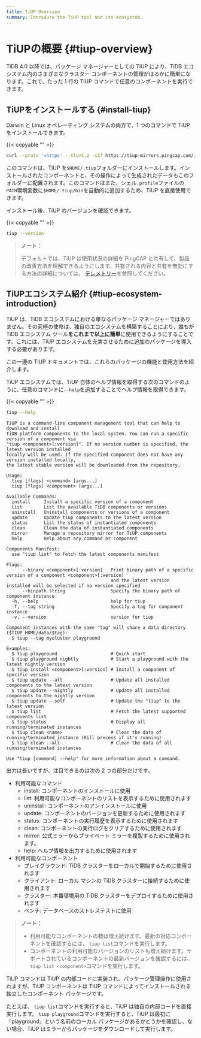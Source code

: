 ```yaml
---
title: TiUP Overview
summary: Introduce the TiUP tool and its ecosystem.
---
```


# TiUPの概要 {#tiup-overview}

TiDB 4.0 以降では、パッケージ マネージャーとしての TiUP により、TiDB エコシステム内のさまざまなクラスター コンポーネントの管理がはるかに簡単になります。これで、たった 1 行の TiUP コマンドで任意のコンポーネントを実行できます。

## TiUPをインストールする {#install-tiup}

Darwin と Linux オペレーティング システムの両方で、1 つのコマンドで TiUP をインストールできます。

{{< copyable "" >}}

```bash
curl --proto '=https' --tlsv1.2 -sSf https://tiup-mirrors.pingcap.com/install.sh | sh
```

このコマンドは、TiUP を`$HOME/.tiup`フォルダーにインストールします。インストールされたコンポーネントと、その操作によって生成されたデータもこのフォルダーに配置されます。このコマンドはまた、シェル`.profile`ファイルの`PATH`環境変数に`$HOME/.tiup/bin`を自動的に追加するため、TiUP を直接使用できます。

インストール後、TiUP のバージョンを確認できます。

{{< copyable "" >}}

```bash
tiup --version
```

> **ノート：**
>
> デフォルトでは、TiUP は使用状況の詳細を PingCAP と共有して、製品の改善方法を理解できるようにします。共有される内容と共有を無効にする方法の詳細については、 [テレメトリー](/telemetry.md)を参照してください。

## TiUPエコシステム紹介 {#tiup-ecosystem-introduction}

TiUP は、TiDB エコシステムにおける単なるパッケージ マネージャーではありません。その究極の使命は、独自のエコシステムを構築することにより、誰もが TiDB エコシステム ツール**をこれまで以上に簡単**に使用できるようにすることです。これには、TiUP エコシステムを充実させるために追加のパッケージを導入する必要があります。

この一連の TiUP ドキュメントでは、これらのパッケージの機能と使用方法を紹介します。

TiUP エコシステムでは、TiUP 自体のヘルプ情報を取得する次のコマンドのように、任意のコマンドに`--help`を追加することでヘルプ情報を取得できます。

{{< copyable "" >}}

```bash
tiup --help
```

```
TiUP is a command-line component management tool that can help to download and install
TiDB platform components to the local system. You can run a specific version of a component via
"tiup <component>[:version]". If no version number is specified, the latest version installed
locally will be used. If the specified component does not have any version installed locally,
the latest stable version will be downloaded from the repository.

Usage:
  tiup [flags] <command> [args...]
  tiup [flags] <component> [args...]

Available Commands:
  install     Install a specific version of a component
  list        List the available TiDB components or versions
  uninstall   Uninstall components or versions of a component
  update      Update tiup components to the latest version
  status      List the status of instantiated components
  clean       Clean the data of instantiated components
  mirror      Manage a repository mirror for TiUP components
  help        Help about any command or component

Components Manifest:
  use "tiup list" to fetch the latest components manifest

Flags:
      --binary <component>[:version]   Print binary path of a specific version of a component <component>[:version]
                                       and the latest version installed will be selected if no version specified
      --binpath string                 Specify the binary path of component instance
  -h, --help                           help for tiup
  -T, --tag string                     Specify a tag for component instance
  -v, --version                        version for tiup

Component instances with the same "tag" will share a data directory ($TIUP_HOME/data/$tag):
  $ tiup --tag mycluster playground

Examples:
  $ tiup playground                    # Quick start
  $ tiup playground nightly            # Start a playground with the latest nightly version
  $ tiup install <component>[:version] # Install a component of specific version
  $ tiup update --all                  # Update all installed components to the latest version
  $ tiup update --nightly              # Update all installed components to the nightly version
  $ tiup update --self                 # Update the "tiup" to the latest version
  $ tiup list                          # Fetch the latest supported components list
  $ tiup status                        # Display all running/terminated instances
  $ tiup clean <name>                  # Clean the data of running/terminated instance (Kill process if it's running)
  $ tiup clean --all                   # Clean the data of all running/terminated instances

Use "tiup [command] --help" for more information about a command.
```

出力は長いですが、注目できるのは次の 2 つの部分だけです。

-   利用可能なコマンド
    -   install: コンポーネントのインストールに使用
    -   list: 利用可能なコンポーネントのリストを表示するために使用されます
    -   uninstall: コンポーネントのアンインストールに使用
    -   update: コンポーネントのバージョンを更新するために使用されます
    -   status: コンポーネントの実行履歴を表示するために使用されます
    -   clean: コンポーネントの実行ログをクリアするために使用されます
    -   mirror: 公式ミラーからプライベート ミラーを複製するために使用されます。
    -   help: ヘルプ情報を出力するために使用されます
-   利用可能なコンポーネント
    -   プレイグラウンド: TiDB クラスターをローカルで開始するために使用されます
    -   クライアント: ローカル マシンの TiDB クラスターに接続するために使用されます
    -   クラスター: 本番環境用の TiDB クラスターをデプロイするために使用されます
    -   ベンチ: データベースのストレステストに使用

> **ノート：**
>
> -   利用可能なコンポーネントの数は増え続けます。最新の対応コンポーネントを確認するには、 `tiup list`コマンドを実行します。
> -   コンポーネントの利用可能なバージョンのリストも増え続けます。サポートされているコンポーネントの最新バージョンを確認するには、 `tiup list <component>`コマンドを実行します。

TiUP コマンドは TiUP の内部コードに実装され、パッケージ管理操作に使用されますが、TiUP コンポーネントは TiUP コマンドによってインストールされる独立したコンポーネント パッケージです。

たとえば、 `tiup list`コマンドを実行すると、TiUP は独自の内部コードを直接実行します。 `tiup playground`コマンドを実行すると、TiUP は最初に「playground」という名前のローカル パッケージがあるかどうかを確認し、ない場合、TiUP はミラーからパッケージをダウンロードして実行します。
